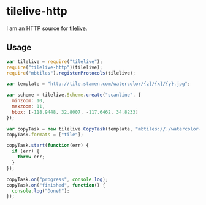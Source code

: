 # tilelive-http

I am an HTTP source for [tilelive](https://github.com/mapbox/tilelive.js).

## Usage

```javascript
var tilelive = require("tilelive");
require("tilelive-http")(tilelive);
require("mbtiles").registerProtocols(tilelive);

var template = "http://tile.stamen.com/watercolor/{z}/{x}/{y}.jpg";

var scheme = tilelive.Scheme.create("scanline", {
  minzoom: 10,
  maxzoom: 11,
  bbox: [-118.9448, 32.8007, -117.6462, 34.8233]
});

var copyTask = new tilelive.CopyTask(template, "mbtiles://./watercolor-la.mbtiles", scheme);
copyTask.formats = ["tile"];

copyTask.start(function(err) {
  if (err) {
    throw err;
  }
});

copyTask.on("progress", console.log);
copyTask.on("finished", function() {
  console.log("Done!");
});
```
